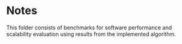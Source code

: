 # Notes

This folder consists of benchmarks for software performance and scalability evaluation using results from the implemented algorithm.
